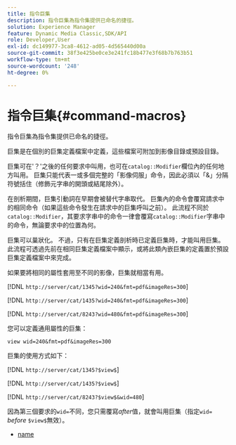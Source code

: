 ```yaml
---
title: 指令巨集
description: 指令巨集為指令集提供已命名的捷徑。
solution: Experience Manager
feature: Dynamic Media Classic,SDK/API
role: Developer,User
exl-id: dc149977-3ca8-4612-ad05-4d565440d00a
source-git-commit: 38f3e425be0ce3e241fc18b477e3f68b7b763b51
workflow-type: tm+mt
source-wordcount: '248'
ht-degree: 0%

---
```


# 指令巨集{#command-macros}

指令巨集為指令集提供已命名的捷徑。

巨集是在個別的巨集定義檔案中定義，這些檔案可附加到影像目錄或預設目錄。

巨集可在&#39;？&#39;之後的任何要求中叫用，也可在`catalog::Modifier`欄位內的任何地方叫用。 巨集只能代表一或多個完整的「影像伺服」命令，因此必須以「&amp;」分隔符號括住（修飾元字串的開頭或結尾除外）。

在剖析期間，巨集引動詞在早期會被替代字串取代。 巨集內的命令會覆寫請求中的相同命令（如果這些命令發生在請求中的巨集呼叫之前）。 此流程不同於`catalog::Modifier`，其要求字串中的命令一律會覆寫`catalog::Modifier`字串中的命令，無論要求中的位置為何。

巨集可以巢狀化。 不過，只有在巨集定義剖析時已定義巨集時，才能叫用巨集。 此流程可透過先前在相同巨集定義檔案中顯示，或將此類內嵌巨集的定義置於預設巨集定義檔案中來完成。

如果要將相同的屬性套用至不同的影像，巨集就相當有用。

[!DNL `http://server/cat/1345?wid=240&fmt=pdf&imageRes=300`]

[!DNL `http://server/cat/1435?wid=240&fmt=pdf&imageRes=300`]

[!DNL `http://server/cat/8243?wid=480&fmt=pdf&imageRes=300`]

您可以定義通用屬性的巨集：

`view wid=240&fmt=pdf&imageRes=300`

巨集的使用方式如下：

[!DNL `http://server/cat/1345?$view$`]

[!DNL `http://server/cat/1435?$view$`]

[!DNL `http://server/cat/8243?$view$&wid=480`]

因為第三個要求的`wid=`不同，您只需覆寫&#x200B;*after*&#x200B;值，就會叫用巨集（指定`wid=` *before* `$view$`無效）。

+ [name](r-name.md)
